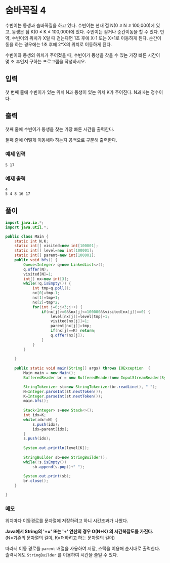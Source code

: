 # 숨바꼭질 4
수빈이는 동생과 숨바꼭질을 하고 있다. 수빈이는 현재 점 N(0 ≤ N ≤ 100,000)에 있고, 동생은 점 K(0 ≤ K ≤ 100,000)에 있다. 수빈이는 걷거나 순간이동을 할 수 있다. 만약, 수빈이의 위치가 X일 때 걷는다면 1초 후에 X-1 또는 X+1로 이동하게 된다. 순간이동을 하는 경우에는 1초 후에 2*X의 위치로 이동하게 된다.

수빈이와 동생의 위치가 주어졌을 때, 수빈이가 동생을 찾을 수 있는 가장 빠른 시간이 몇 초 후인지 구하는 프로그램을 작성하시오.

## 입력
첫 번째 줄에 수빈이가 있는 위치 N과 동생이 있는 위치 K가 주어진다. N과 K는 정수이다.

## 출력
첫째 줄에 수빈이가 동생을 찾는 가장 빠른 시간을 출력한다.

둘째 줄에 어떻게 이동해야 하는지 공백으로 구분해 출력한다.

### 예제 입력
```
5 17
```
### 예제 출력
```
4
5 4 8 16 17
```

## 풀이
```java
import java.io.*;
import java.util.*;

public class Main {
	static int N,K;
	static int[] visited=new int[100001];
	static int[] level=new int[100001];
	static int[] parent=new int[100001];
	public void bfs() {	
		Queue<Integer> q=new LinkedList<>();
		q.offer(N);
		visited[N]=1;
		int[] nx=new int[3];
		while(!q.isEmpty()) {
			int tmp=q.poll();
			nx[0]=tmp-1;
			nx[1]=tmp+1;
			nx[2]=tmp*2;
			for(int j=0;j<3;j++) {
				if(nx[j]>=0&&nx[j]<=100000&&visited[nx[j]]==0) {
					level[nx[j]]=level[tmp]+1;
					visited[nx[j]]=1;
					parent[nx[j]]=tmp;
					if(nx[j]==K) return;
					q.offer(nx[j]);
				}
			}
		}
		
	}
	
	public static void main(String[] args) throws IOException  {
		Main main = new Main();
		BufferedReader br = new BufferedReader(new InputStreamReader(System.in));		

		StringTokenizer st=new StringTokenizer(br.readLine(), " ");
		N=Integer.parseInt(st.nextToken());
		K=Integer.parseInt(st.nextToken());
		main.bfs();
		
		Stack<Integer> s=new Stack<>();
		int idx=K;
		while(idx!=N) {
			s.push(idx);
			idx=parent[idx];
		}
		s.push(idx);
		
		System.out.println(level[K]);
		
		StringBuilder sb=new StringBuilder();
		while(!s.isEmpty())
			sb.append(s.pop()+" ");
		
		System.out.print(sb);
		br.close();
	}

}
```

### 메모
위치마다 이동경로를 문자열에 저장하려고 하니 시간초과가 나왔다.<br>

**Java에서 String의 '+=' 또는 '+' 연산의 경우 O(N+K) 의 시간복잡도를 가진다.**<br>
(N=기존의 문자열의 길이, K=더하려고 하는 문자열의 길이)

따라서 이동 경로를 `parent` 배열을 사용하여 저장, 스택을 이용해 순서대로 출력한다.
출력시에도 `StringBuilder` 를 이용하여 시간을 줄일 수 있다.